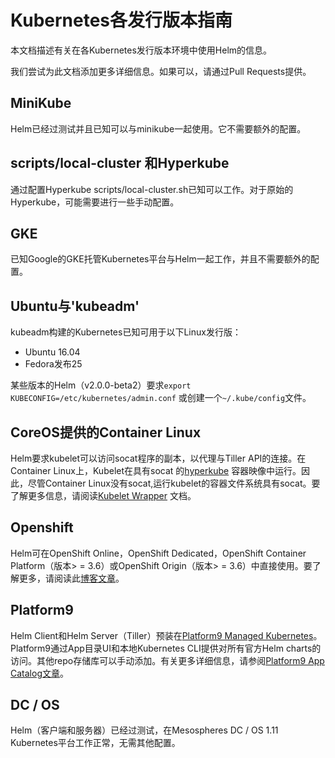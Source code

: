 # Kubernetes各发行版本指南
本文档描述有关在各Kubernetes发行版本环境中使用Helm的信息。

我们尝试为此文档添加更多详细信息。如果可以，请通过Pull Requests提供。

## MiniKube
Helm已经过测试并且已知可以与minikube一起使用。它不需要额外的配置。

## scripts/local-cluster 和Hyperkube
通过配置Hyperkube scripts/local-cluster.sh已知可以工作。对于原始的Hyperkube，可能需要进行一些手动配置。

## GKE
已知Google的GKE托管Kubernetes平台与Helm一起工作，并且不需要额外的配置。

## Ubuntu与'kubeadm'
kubeadm构建的Kubernetes已知可用于以下Linux发行版：

- Ubuntu 16.04
- Fedora发布25

某些版本的Helm（v2.0.0-beta2）要求`export KUBECONFIG=/etc/kubernetes/admin.conf` 或创建一个`~/.kube/config`文件。

## CoreOS提供的Container Linux
Helm要求kubelet可以访问socat程序的副本，以代理与Tiller API的连接。在Container Linux上，Kubelet在具有socat 的[hyperkube](https://github.com/kubernetes/kubernetes/tree/master/cluster/images/hyperkube) 容器映像中运行。因此，尽管Container Linux没有socat,运行kubelet的容器​​文件系统具有socat。要了解更多信息，请阅读[Kubelet Wrapper](https://coreos.com/kubernetes/docs/latest/kubelet-wrapper.html) 文档。

## Openshift
Helm可在OpenShift Online，OpenShift Dedicated，OpenShift Container Platform（版本> = 3.6）或OpenShift Origin（版本> = 3.6）中直接使用。要了解更多，请阅读此[博客文章](https://blog.openshift.com/getting-started-helm-openshift/)。

## Platform9
Helm Client和Helm Server（Tiller）预装在[Platform9 Managed Kubernetes](https://platform9.com/managed-kubernetes/?utm_source=helm_distro_notes)。Platform9通过App目录UI和本地Kubernetes CLI提供对所有官方Helm charts的访问。其他repo存储库可以手动添加。有关更多详细信息，请参阅[Platform9 App Catalog文章](https://blog.openshift.com/getting-started-helm-openshift/)。

## DC / OS
Helm（客户端和服务器）已经过测试，在Mesospheres DC / OS 1.11 Kubernetes平台工作正常，无需其他配置。
